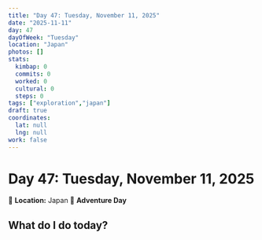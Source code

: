 ```yaml
---
title: "Day 47: Tuesday, November 11, 2025"
date: "2025-11-11"
day: 47
dayOfWeek: "Tuesday"
location: "Japan"
photos: []
stats:
  kimbap: 0
  commits: 0
  worked: 0
  cultural: 0
  steps: 0
tags: ["exploration","japan"]
draft: true
coordinates:
  lat: null
  lng: null
work: false
---
```

# Day 47: Tuesday, November 11, 2025

📍 **Location:** Japan
🎒 **Adventure Day**

## What do I do today?


